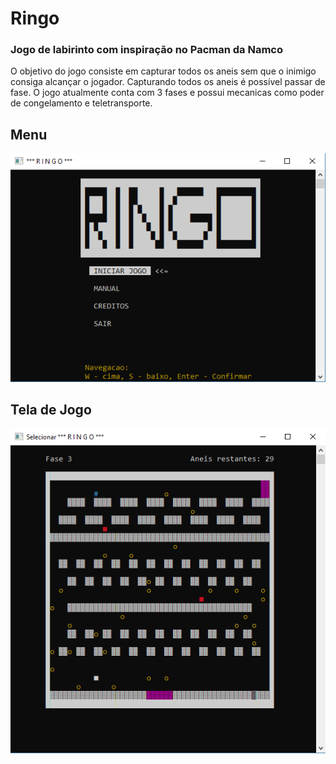 # Ringo
### Jogo de labirinto com inspiração no Pacman da Namco
O objetivo do jogo consiste em capturar todos os aneis sem que o inimigo consiga alcançar o jogador. 
Capturando todos os aneis é possível passar de fase. O jogo atualmente conta com 3 fases e possui mecanicas como poder de congelamento e teletransporte.

## Menu
![Menu](RingoMenu.PNG)
<br />
## Tela de Jogo 
![Menu](RingoJogo.PNG)
